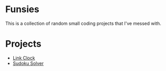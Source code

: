 # Funsies

This is a collection of random small coding projects that I've messed with.


# Projects

- [Link Clock](link-clock)
- [Sudoku Solver](sudoku-solver)
